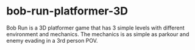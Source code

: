 # bob-run-platformer-3D
Bob Run is a 3D platformer game that has 3 simple levels with different environment and mechanics. The mechanics is as simple as parkour and enemy evading in a 3rd person POV.
